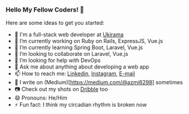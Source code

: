 ### Hello My Fellow Coders! 👋


Here are some ideas to get you started:

- 🏢 I'm a full-stack web developer at [Ukirama](https://ukirama.com/)
- 🔭 I’m currently working on Ruby on Rails, ExpressJS, Vue.js
- 🌱 I’m currently learning Spring Boot, Laravel, Vue.js
- 👯 I’m looking to collaborate on Laravel, Vue.js
- 🤔 I’m looking for help with DevOps
- 💬 Ask me about anything about developing a web app
- 📫 How to reach me: [Linkedin](https://www.linkedin.com/in/azmi6298/), [Instagram](instagram.com/azmi6298), [E-mail](mailto:azmi.filkom@gmail.com)
- 📝 I write on (Medium)[https://medium.com/@azmi6298] sometimes
- 📷 Check out my shots on [Dribble](https://dribbble.com/azmi6298) too
- 😄 Pronouns: He/Him
- ⚡ Fun fact: I think my circadian rhythm is broken now
